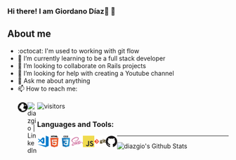 ### Hi there! I am Giordano Díaz👋 👋

## About me

- :octocat: I'm used to working with git flow
- 🌱 I’m currently learning to be a full stack developer
- 👯 I’m looking to collaborate on Rails projects
- 🤔 I’m looking for help with creating a Youtube channel
- 💬 Ask me about anything
- 📫 How to reach me:<br><br>
[<img align="left" alt="codeSTACKr.com" width="22px" src="https://raw.githubusercontent.com/iconic/open-iconic/master/svg/globe.svg" />][website] 
[<img align="left" alt="diazgio | LinkedIn" width="22px" src="https://cdn.jsdelivr.net/npm/simple-icons@v3/icons/linkedin.svg" />][linkedin] ![visitors](https://visitor-badge.laobi.icu/badge?page_id=diazgio.visitor-badge)<br>





### Languages and Tools:
<img align="left" alt="Visual Studio Code" width="26px" src="https://raw.githubusercontent.com/github/explore/80688e429a7d4ef2fca1e82350fe8e3517d3494d/topics/visual-studio-code/visual-studio-code.png" />
<img align="left" alt="HTML5" width="26px" src="https://raw.githubusercontent.com/github/explore/80688e429a7d4ef2fca1e82350fe8e3517d3494d/topics/html/html.png" />
<img align="left" alt="CSS3" width="26px" src="https://raw.githubusercontent.com/github/explore/80688e429a7d4ef2fca1e82350fe8e3517d3494d/topics/css/css.png" />
<img align="left" alt="Sass" width="26px" src="https://raw.githubusercontent.com/github/explore/80688e429a7d4ef2fca1e82350fe8e3517d3494d/topics/sass/sass.png" />
<img align="left" alt="JavaScript" width="26px" src="https://raw.githubusercontent.com/github/explore/80688e429a7d4ef2fca1e82350fe8e3517d3494d/topics/javascript/javascript.png" />
<img align="left" alt="Git" width="26px" src="https://raw.githubusercontent.com/github/explore/80688e429a7d4ef2fca1e82350fe8e3517d3494d/topics/git/git.png" />
<img align="left" alt="GitHub" width="26px" src="https://raw.githubusercontent.com/github/explore/78df643247d429f6cc873026c0622819ad797942/topics/github/github.png" />

---

<img align="left" alt="diazgio's Github Stats" src="https://github-readme-stats.vercel.app/api?username=diazgio&show_icons=true&hide_border=true" />


[linkedin]: https://www.linkedin.com/in/giordano-diaz/
[website]: https://github.com/diazgio
